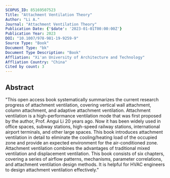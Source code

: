```yaml
---
SCOPUS_ID: 85169507523
Title: "Attachment Ventilation Theory"
Author: "Li A."
Journal: "Attachment Ventilation Theory"
Publication Date: {'$date': '2023-01-01T00:00:00Z'}
Publication Year: 2023
DOI: "10.1007/978-981-19-9259-9"
Source Type: "Book"
Document Type: "bk"
Document Type Description: "Book"
Affliation: "Xi'an University of Architecture and Technology"
Affliation Country: "China"
Cited by count: 3
---
```


## Abstract
"This open access book systematically summarizes the current research progress of attachment ventilation, covering vertical wall attachment, column attachment, and adaptive attachment ventilation. Attachment ventilation is a high-performance ventilation mode that was first proposed by the author, Prof. Angui Li 20 years ago. Now it has been widely used in office spaces, subway stations, high-speed railway stations, international airport terminals, and other large spaces. This book introduces attachment ventilation in detail to eliminate the cooling/heating load of the occupied zone and provide an expected environment for the air-conditioned zone. Attachment ventilation combines the advantages of traditional mixed ventilation and displacement ventilation. This book consists of six chapters, covering a series of airflow patterns, mechanisms, parameter correlations, and attachment ventilation design methods. It is helpful for HVAC engineers to design attachment ventilation effectively."
